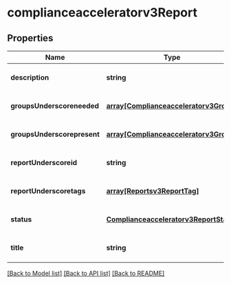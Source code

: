 # complianceacceleratorv3Report

## Properties
Name | Type | Description | Notes
------------ | ------------- | ------------- | -------------
**description** | **string** |  | [optional] [default to null]
**groupsUnderscoreneeded** | [**array[Complianceacceleratorv3Group]**](Complianceacceleratorv3Group.md) | Groups needed for this report | [optional] [default to null]
**groupsUnderscorepresent** | [**array[Complianceacceleratorv3Group]**](Complianceacceleratorv3Group.md) |  | [optional] [default to null]
**reportUnderscoreid** | **string** |  | [optional] [default to null]
**reportUnderscoretags** | [**array[Reportsv3ReportTag]**](Reportsv3ReportTag.md) |  | [optional] [default to null]
**status** | [**Complianceacceleratorv3ReportStatus**](Complianceacceleratorv3ReportStatus.md) |  | [optional] [default to null]
**title** | **string** |  | [optional] [default to null]

[[Back to Model list]](../README.md#documentation-for-models) [[Back to API list]](../README.md#documentation-for-api-endpoints) [[Back to README]](../README.md)


